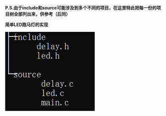 **P.S.由于include和source可能涉及到多个不同的项目，在这里特此把每一份的项目树全部列出来，供参考（后同）**

**简单LED跑马灯的实现**

<img src="./image/project_tree1.png">
